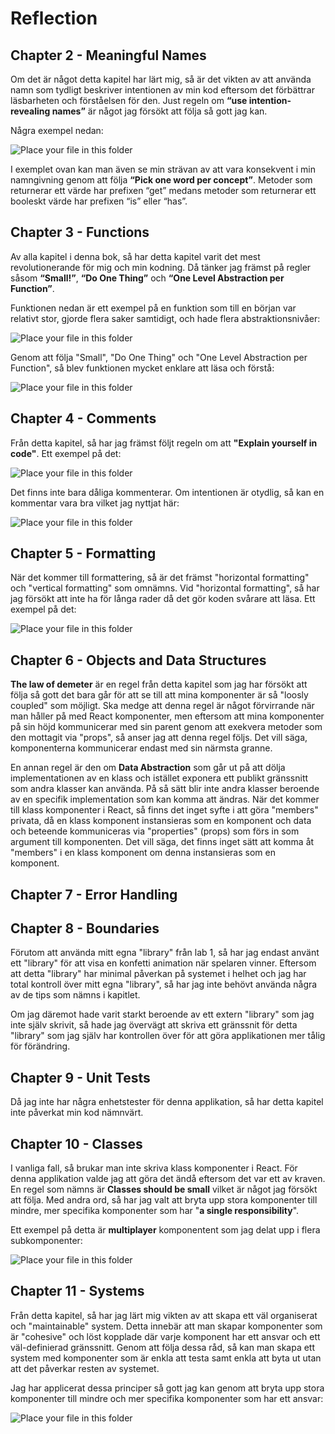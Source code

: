 # Reflection

## Chapter 2 - Meaningful Names

Om det är något detta kapitel har lärt mig, så är det vikten av att använda namn som tydligt beskriver intentionen av min kod eftersom det förbättrar läsbarheten och förståelsen för den. Just regeln om **“use intention-revealing names”** är något jag försökt att följa så gott jag kan.

Några exempel nedan:

![Place your file in this folder](/images/meaningful-names.png)

I exemplet ovan kan man även se min strävan av att vara konsekvent i min namngivning genom att följa **“Pick one word per concept”**. Metoder som returnerar ett värde har prefixen “get” medans metoder som returnerar ett booleskt värde har prefixen “is” eller “has”.

## Chapter 3 - Functions

Av alla kapitel i denna bok, så har detta kapitel varit det mest revolutionerande för mig och min kodning. Då tänker jag främst på regler såsom **“Small!”**, **“Do One Thing”** och **“One Level Abstraction per Function”**.

Funktionen nedan är ett exempel på en funktion som till en början var relativt stor, gjorde flera saker samtidigt, och hade flera abstraktionsnivåer:

![Place your file in this folder](/images/functions-2.png)

Genom att följa "Small", "Do One Thing" och "One Level Abstraction per Function", så blev funktionen mycket enklare att läsa och förstå:

![Place your file in this folder](/images/functions.png)

## Chapter 4 - Comments

Från detta kapitel, så har jag främst följt regeln om att **"Explain yourself in code"**. Ett exempel på det:

![Place your file in this folder](/images/comments.png)

Det finns inte bara dåliga kommenterar. Om intentionen är otydlig, så kan en kommentar vara bra vilket jag nyttjat här:

![Place your file in this folder](/images/comments-2.png)

## Chapter 5 - Formatting

När det kommer till formattering, så är det främst "horizontal formatting" och "vertical formatting" som omnämns. Vid "horizontal formatting", så har jag försökt att inte ha för långa rader då det gör koden svårare att läsa. Ett exempel på det:

![Place your file in this folder](/images/formatting.png)

## Chapter 6 - Objects and Data Structures

**The law of demeter** är en regel från detta kapitel som jag har försökt att följa så gott det bara går för att se till att mina komponenter är så "loosly coupled" som möjligt. Ska medge att denna regel är något förvirrande när man håller på med React komponenter, men eftersom att mina komponenter på sin höjd kommunicerar med sin parent genom att exekvera metoder som den mottagit via "props", så anser jag att denna regel följs. Det vill säga, komponenterna kommunicerar endast med sin närmsta granne.

En annan regel är den om **Data Abstraction** som går ut på att dölja implementationen av en klass och istället exponera ett publikt gränssnitt som andra klasser kan använda. På så sätt blir inte andra klasser beroende av en specifik implementation som kan komma att ändras. När det kommer till klass komponenter i React, så finns det inget syfte i att göra "members" privata, då en klass komponent instansieras som en komponent och data och beteende kommuniceras via "properties" (props) som förs in som argument till komponenten. Det vill säga, det finns inget sätt att komma åt "members" i en klass komponent om denna instansieras som en komponent.


## Chapter 7 - Error Handling




## Chapter 8 - Boundaries

Förutom att använda mitt egna "library" från lab 1, så har jag endast använt ett "library" för att visa en konfetti animation när spelaren vinner. Eftersom att detta "library" har minimal påverkan på systemet i helhet och jag har total kontroll över mitt egna "library", så har jag inte behövt använda några av de tips som nämns i kapitlet.

Om jag däremot hade varit starkt beroende av ett extern "library" som jag inte själv skrivit, så hade jag övervägt att skriva ett gränssnit för detta "library" som jag själv har kontrollen över för att göra applikationen mer tålig för förändring.


## Chapter 9 - Unit Tests

Då jag inte har några enhetstester för denna applikation, så har detta kapitel inte påverkat min kod nämnvärt.


## Chapter 10 - Classes

I vanliga fall, så brukar man inte skriva klass komponenter i React. För denna applikation valde jag att göra det ändå eftersom det var ett av kraven. En regel som nämns är **Classes should be small** vilket är något jag försökt att följa. Med andra ord, så har jag valt att bryta upp stora komponenter till mindre, mer specifika komponenter som har "**a single responsibility**".

Ett exempel på detta är **multiplayer** komponentent som jag delat upp i flera subkomponenter:

![Place your file in this folder](/images/classes.png)

## Chapter 11 - Systems


Från detta kapitel, så har jag lärt mig vikten av att skapa ett väl organiserat och "maintainable" system. Detta innebär att man skapar komponenter som är "cohesive" och löst kopplade där varje komponent har ett ansvar och ett väl-definierad gränssnitt. Genom att följa dessa råd, så kan man skapa ett system med komponenter som är enkla att testa samt enkla att byta ut utan att det påverkar resten av systemet.

Jag har applicerat dessa principer så gott jag kan genom att bryta upp stora komponenter till mindre och mer specifika komponenter som har ett ansvar:

![Place your file in this folder](/images/systems.png)